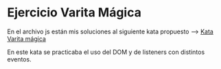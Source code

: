 # Ejercicio Varita Mágica
En el archivo js están mis soluciones al siguiente kata propuesto --> [Kata Varita mágica](https://github.com/TheBridge-FullStackDeveloper/fundamentos-de-programacion-pp-varita-magica)

En este kata se practicaba el uso del DOM y de listeners con distintos eventos.
